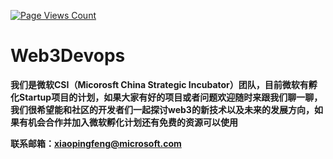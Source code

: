 [![Page Views Count](https://badges.toozhao.com/badges/01GSFZ458MZYX25P1GPRPV7VCV/green.svg)](https://badges.toozhao.com/stats/01GSFZ458MZYX25P1GPRPV7VCV "View Count")

# Web3Devops

**<p>我们是微软CSI（Micorosft China Strategic Incubator）团队，目前微软有孵化Startup项目的计划，如果大家有好的项目或者问题欢迎随时来跟我们聊一聊，我们很希望能和社区的开发者们一起探讨web3的新技术以及未来的发展方向，如果有机会合作并加入微软孵化计划还有免费的资源可以使用</p>**

**<p>联系邮箱：xiaopingfeng@microsoft.com</p>**
